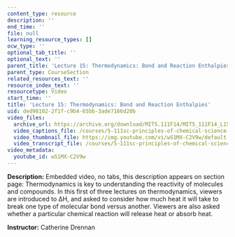 ```yaml
---
content_type: resource
description: ''
end_time: ''
file: null
learning_resource_types: []
ocw_type: ''
optional_tab_title: ''
optional_text: ''
parent_title: 'Lecture 15: Thermodynamics: Bond and Reaction Enthalpies'
parent_type: CourseSection
related_resources_text: ''
resource_index_text: ''
resourcetype: Video
start_time: ''
title: 'Lecture 15: Thermodynamics: Bond and Reaction Enthalpies'
uid: ded98102-2f1f-c9b4-65bb-3ade7166d20b
video_files:
  archive_url: https://archive.org/download/MIT5.111F14/MIT5_111F14_L15_300k.mp4
  video_captions_file: /courses/5-111sc-principles-of-chemical-science-fall-2014/cb734ec20d8b55e497db7e33353336b9_wS1MX-C2V9w.vtt
  video_thumbnail_file: https://img.youtube.com/vi/wS1MX-C2V9w/default.jpg
  video_transcript_file: /courses/5-111sc-principles-of-chemical-science-fall-2014/5a574d83e7d91d964a71eb6fea343d73_wS1MX-C2V9w.pdf
video_metadata:
  youtube_id: wS1MX-C2V9w
---
```


**Description:** Embedded video, no tabs, this description appears on section page: Thermodynamics is key to understanding the reactivity of molecules and compounds. In this first of three lectures on thermodynamics, viewers are introduced to ∆H, and asked to consider how much heat it will take to break one type of molecular bond versus another. Viewers are also asked whether a particular chemical reaction will release heat or absorb heat.

**Instructor:** Catherine Drennan



